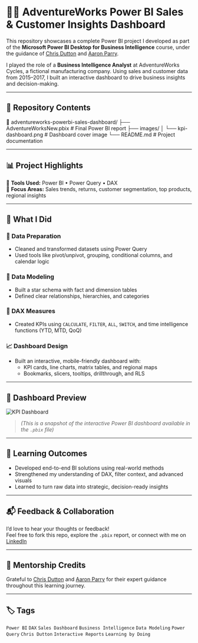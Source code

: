 # 🚴‍♂️ AdventureWorks Power BI Sales & Customer Insights Dashboard

This repository showcases a complete Power BI project I developed as part of the **Microsoft Power BI Desktop for Business Intelligence** course, under the guidance of [Chris Dutton](https://www.linkedin.com/in/chris-dutton/) and [Aaron Parry](https://www.linkedin.com/in/aaron-parry/).

I played the role of a **Business Intelligence Analyst** at AdventureWorks Cycles, a fictional manufacturing company. Using sales and customer data from 2015–2017, I built an interactive dashboard to drive business insights and decision-making.

---

## 📁 Repository Contents
📂 adventureworks-powerbi-sales-dashboard/
├── AdventureWorksNew.pbix # Final Power BI report
├── images/
│ └── kpi-dashboard.png # Dashboard cover image
└── README.md # Project documentation

---

## 📊 Project Highlights

🔧 **Tools Used:** Power BI • Power Query • DAX  
🎯 **Focus Areas:** Sales trends, returns, customer segmentation, top products, regional insights

---

## 🧠 What I Did

### 🔄 Data Preparation
- Cleaned and transformed datasets using Power Query
- Used tools like pivot/unpivot, grouping, conditional columns, and calendar logic

### 🧩 Data Modeling
- Built a star schema with fact and dimension tables
- Defined clear relationships, hierarchies, and categories

### 🧮 DAX Measures
- Created KPIs using `CALCULATE`, `FILTER`, `ALL`, `SWITCH`, and time intelligence functions (YTD, MTD, QoQ)

### 📈 Dashboard Design
- Built an interactive, mobile-friendly dashboard with:
  - KPI cards, line charts, matrix tables, and regional maps
  - Bookmarks, slicers, tooltips, drillthrough, and RLS

---

## 📸 Dashboard Preview

![KPI Dashboard](images/kpi-dashboard.png)

> *(This is a snapshot of the interactive Power BI dashboard available in the `.pbix` file)*

---

## 🎯 Learning Outcomes

- Developed end-to-end BI solutions using real-world methods  
- Strengthened my understanding of DAX, filter context, and advanced visuals  
- Learned to turn raw data into strategic, decision-ready insights

---

## 📬 Feedback & Collaboration

I’d love to hear your thoughts or feedback!  
Feel free to fork this repo, explore the `.pbix` report, or connect with me on [LinkedIn](https://www.linkedin.com/in/your-profile)

---

## 🔗 Mentorship Credits

Grateful to [Chris Dutton](https://www.linkedin.com/in/chris-dutton/) and [Aaron Parry](https://www.linkedin.com/in/aaron-parry/) for their expert guidance throughout this learning journey.

---

## 🏷️ Tags

`Power BI` `DAX` `Sales Dashboard` `Business Intelligence` `Data Modeling` `Power Query` `Chris Dutton` `Interactive Reports` `Learning by Doing`
